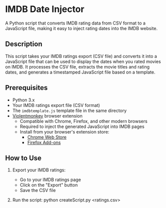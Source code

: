 # IMDB Date Injector

A Python script that converts IMDB rating data from CSV format to a JavaScript file, making it easy to inject rating dates into the IMDB website.

## Description

This script takes your IMDB ratings export (CSV file) and converts it into a JavaScript file that can be used to display the dates when you rated movies on IMDB. It processes the CSV file, extracts the movie titles and rating dates, and generates a timestamped JavaScript file based on a template.

## Prerequisites

- Python 3.x
- Your IMDB ratings export file (CSV format)
- The `imdbtemplate.js` template file in the same directory
- [Violentmonkey](https://violentmonkey.github.io/) browser extension
  - Compatible with Chrome, Firefox, and other modern browsers
  - Required to inject the generated JavaScript into IMDB pages
  - Install from your browser's extension store:
    - [Chrome Web Store](https://chrome.google.com/webstore/detail/violentmonkey/jinjaccalgkegednnccohejagnlnfdag)
    - [Firefox Add-ons](https://addons.mozilla.org/en-US/firefox/addon/violentmonkey/)

## How to Use

1. Export your IMDB ratings:
   - Go to your IMDB ratings page
   - Click on the "Export" button
   - Save the CSV file

2. Run the script: python createScript.py <ratings.csv>
